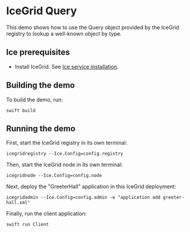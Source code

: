 # IceGrid Query

This demo shows how to use the Query object provided by the IceGrid registry to lookup a well-known object by type.

## Ice prerequisites

- Install IceGrid. See [Ice service installation].

## Building the demo

To build the demo, run:

```shell
swift build
```

## Running the demo

First, start the IceGrid registry in its own terminal:

```shell
icegridregistry --Ice.Config=config.registry
```

Then, start the IceGrid node in its own terminal:

```shell
icegridnode --Ice.Config=config.node
```

Next, deploy the "GreeterHall" application in this IceGrid deployment:

```shell
icegridadmin --Ice.Config=config.admin -e "application add greeter-hall.xml"
```

Finally, run the client application:

```shell
swift run Client
```

[Ice service installation]: https://github.com/zeroc-ice/ice/blob/main/NIGHTLY.md#ice-services
